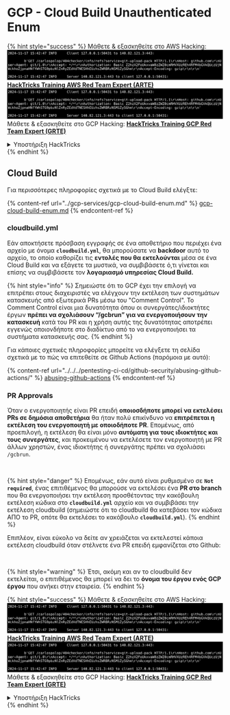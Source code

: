 # GCP - Cloud Build Unauthenticated Enum

{% hint style="success" %}
Μάθετε & εξασκηθείτε στο AWS Hacking:<img src="../../../.gitbook/assets/image (1).png" alt="" data-size="line">[**HackTricks Training AWS Red Team Expert (ARTE)**](https://training.hacktricks.xyz/courses/arte)<img src="../../../.gitbook/assets/image (1).png" alt="" data-size="line">\
Μάθετε & εξασκηθείτε στο GCP Hacking: <img src="../../../.gitbook/assets/image (2).png" alt="" data-size="line">[**HackTricks Training GCP Red Team Expert (GRTE)**<img src="../../../.gitbook/assets/image (2).png" alt="" data-size="line">](https://training.hacktricks.xyz/courses/grte)

<details>

<summary>Υποστήριξη HackTricks</summary>

* Ελέγξτε τα [**σχέδια συνδρομής**](https://github.com/sponsors/carlospolop)!
* **Εγγραφείτε στην** 💬 [**ομάδα Discord**](https://discord.gg/hRep4RUj7f) ή στην [**ομάδα telegram**](https://t.me/peass) ή **ακολουθήστε** μας στο **Twitter** 🐦 [**@hacktricks\_live**](https://twitter.com/hacktricks\_live)**.**
* **Μοιραστείτε κόλπα hacking υποβάλλοντας PRs στα** [**HackTricks**](https://github.com/carlospolop/hacktricks) και [**HackTricks Cloud**](https://github.com/carlospolop/hacktricks-cloud) github repos.

</details>
{% endhint %}

## Cloud Build

Για περισσότερες πληροφορίες σχετικά με το Cloud Build ελέγξτε:

{% content-ref url="../gcp-services/gcp-cloud-build-enum.md" %}
[gcp-cloud-build-enum.md](../gcp-services/gcp-cloud-build-enum.md)
{% endcontent-ref %}

### cloudbuild.yml

Εάν αποκτήσετε πρόσβαση εγγραφής σε ένα αποθετήριο που περιέχει ένα αρχείο με όνομα **`cloudbuild.yml`**, θα μπορούσατε να **backdoor** αυτό το αρχείο, το οποίο καθορίζει τις **εντολές που θα εκτελούνται** μέσα σε ένα Cloud Build και να εξάγετε τα μυστικά, να συμβιβάσετε ό,τι γίνεται και επίσης να συμβιβάσετε τον **λογαριασμό υπηρεσίας Cloud Build.**

{% hint style="info" %}
Σημειώστε ότι το GCP έχει την επιλογή να επιτρέπει στους διαχειριστές να ελέγχουν την εκτέλεση των συστημάτων κατασκευής από εξωτερικά PRs μέσω του "Comment Control". Το Comment Control είναι μια δυνατότητα όπου οι συνεργάτες/ιδιοκτήτες έργων **πρέπει να σχολιάσουν “/gcbrun” για να ενεργοποιήσουν την κατασκευή** κατά του PR και η χρήση αυτής της δυνατότητας αποτρέπει εγγενώς οποιονδήποτε στο διαδίκτυο από το να ενεργοποιήσει τα συστήματα κατασκευής σας.
{% endhint %}

Για κάποιες σχετικές πληροφορίες μπορείτε να ελέγξετε τη σελίδα σχετικά με το πώς να επιτεθείτε σε Github Actions (παρόμοια με αυτό):

{% content-ref url="../../../pentesting-ci-cd/github-security/abusing-github-actions/" %}
[abusing-github-actions](../../../pentesting-ci-cd/github-security/abusing-github-actions/)
{% endcontent-ref %}

### PR Approvals

Όταν ο ενεργοποιητής είναι PR επειδή **οποιοσδήποτε μπορεί να εκτελέσει PRs σε δημόσια αποθετήρια** θα ήταν πολύ επικίνδυνο να **επιτρέπεται η εκτέλεση του ενεργοποιητή με οποιοδήποτε PR**. Επομένως, από προεπιλογή, η εκτέλεση θα είναι μόνο **αυτόματη για τους ιδιοκτήτες και τους συνεργάτες**, και προκειμένου να εκτελέσετε τον ενεργοποιητή με PR άλλων χρηστών, ένας ιδιοκτήτης ή συνεργάτης πρέπει να σχολιάσει `/gcbrun`.

<figure><img src="../../../.gitbook/assets/image (339).png" alt="" width="563"><figcaption></figcaption></figure>

{% hint style="danger" %}
Επομένως, εάν αυτό είναι ρυθμισμένο σε **`Not required`**, ένας επιτιθέμενος θα μπορούσε να εκτελέσει ένα **PR στο branch** που θα ενεργοποιήσει την εκτέλεση προσθέτοντας την κακόβουλη εκτέλεση κώδικα στο **`cloudbuild.yml`** αρχείο και να συμβιβάσει την εκτέλεση cloudbuild (σημειώστε ότι το cloudbuild θα κατεβάσει τον κώδικα ΑΠΟ το PR, οπότε θα εκτελέσει το κακόβουλο **`cloudbuild.yml`**).
{% endhint %}

Επιπλέον, είναι εύκολο να δείτε αν χρειάζεται να εκτελεστεί κάποια εκτέλεση cloudbuild όταν στέλνετε ένα PR επειδή εμφανίζεται στο Github:

<figure><img src="../../../.gitbook/assets/image (340).png" alt=""><figcaption></figcaption></figure>

{% hint style="warning" %}
Έτσι, ακόμη και αν το cloudbuild δεν εκτελείται, ο επιτιθέμενος θα μπορεί να δει το **όνομα του έργου ενός GCP έργου** που ανήκει στην εταιρεία.
{% endhint %}

{% hint style="success" %}
Μάθετε & εξασκηθείτε στο AWS Hacking:<img src="../../../.gitbook/assets/image (1).png" alt="" data-size="line">[**HackTricks Training AWS Red Team Expert (ARTE)**](https://training.hacktricks.xyz/courses/arte)<img src="../../../.gitbook/assets/image (1).png" alt="" data-size="line">\
Μάθετε & εξασκηθείτε στο GCP Hacking: <img src="../../../.gitbook/assets/image (2).png" alt="" data-size="line">[**HackTricks Training GCP Red Team Expert (GRTE)**<img src="../../../.gitbook/assets/image (2).png" alt="" data-size="line">](https://training.hacktricks.xyz/courses/grte)

<details>

<summary>Υποστήριξη HackTricks</summary>

* Ελέγξτε τα [**σχέδια συνδρομής**](https://github.com/sponsors/carlospolop)!
* **Εγγραφείτε στην** 💬 [**ομάδα Discord**](https://discord.gg/hRep4RUj7f) ή στην [**ομάδα telegram**](https://t.me/peass) ή **ακολουθήστε** μας στο **Twitter** 🐦 [**@hacktricks\_live**](https://twitter.com/hacktricks\_live)**.**
* **Μοιραστείτε κόλπα hacking υποβάλλοντας PRs στα** [**HackTricks**](https://github.com/carlospolop/hacktricks) και [**HackTricks Cloud**](https://github.com/carlospolop/hacktricks-cloud) github repos.

</details>
{% endhint %}
